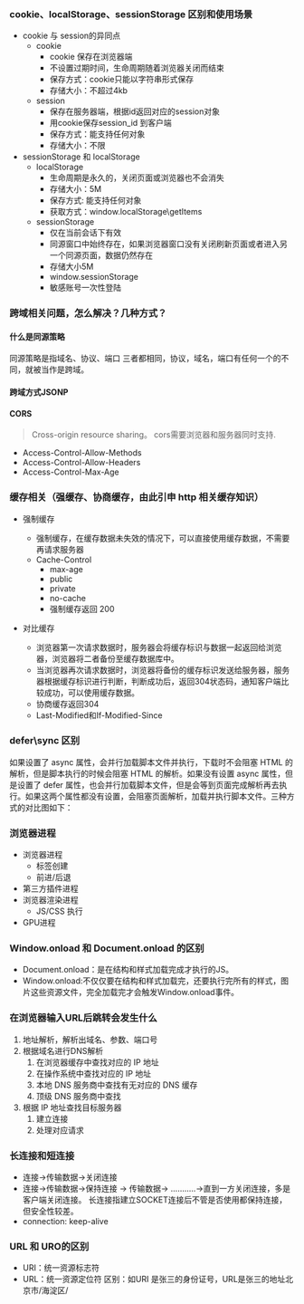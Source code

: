 ### cookie、localStorage、sessionStorage 区别和使用场景
+ cookie 与 session的异同点
    + cookie
        + cookie 保存在浏览器端
        + 不设置过期时间，生命周期随着浏览器关闭而结束
        + 保存方式：cookie只能以字符串形式保存
        + 存储大小：不超过4kb
    + session
        + 保存在服务器端，根据id返回对应的session对象
        + 用cookie保存session_id 到客户端
        + 保存方式：能支持任何对象
        + 存储大小：不限
+ sessionStorage 和 localStorage
    + localStorage 
        + 生命周期是永久的，关闭页面或浏览器也不会消失
        + 存储大小：5M
        + 保存方式: 能支持任何对象
        + 获取方式：window.localStorage\getItems
    + sessionStorage
        + 仅在当前会话下有效
        + 同源窗口中始终存在，如果浏览器窗口没有关闭刷新页面或者进入另一个同源页面，数据仍然存在
        + 存储大小5M
        + window.sessionStorage
        + 敏感账号一次性登陆
### 跨域相关问题，怎么解决？几种方式？
#### 什么是同源策略
同源策略是指域名、协议、端口 三者都相同，协议，域名，端口有任何一个的不同，就被当作是跨域。
#### 跨域方式JSONP
#### CORS
> Cross-origin resource sharing。
cors需要浏览器和服务器同时支持.
+ Access-Control-Allow-Methods
+ Access-Control-Allow-Headers
+ Access-Control-Max-Age

### 缓存相关（强缓存、协商缓存，由此引申 http 相关缓存知识）
+ 强制缓存
    + 强制缓存，在缓存数据未失效的情况下，可以直接使用缓存数据，不需要再请求服务器
    + Cache-Control
        + max-age
        + public
        + private
        + no-cache
        + 强制缓存返回 200

+ 对比缓存
    + 浏览器第一次请求数据时，服务器会将缓存标识与数据一起返回给浏览器，浏览器将二者备份至缓存数据库中。
    + 当浏览器再次请求数据时，浏览器将备份的缓存标识发送给服务器，服务器根据缓存标识进行判断，判断成功后，返回304状态码，通知客户端比较成功，可以使用缓存数据。
    + 协商缓存返回304
    + Last-Modified和If-Modified-Since

### defer\sync 区别
如果设置了 async 属性，会并行加载脚本文件并执行，下载时不会阻塞 HTML 的解析，但是脚本执行的时候会阻塞 HTML 的解析。如果没有设置 async 属性，但是设置了 defer 属性，也会并行加载脚本文件，但是会等到页面完成解析再去执行。如果这两个属性都没有设置，会阻塞页面解析，加载并执行脚本文件。三种方式的对比图如下：

### 浏览器进程
+ 浏览器进程
    + 标签创建
    + 前进/后退
+ 第三方插件进程
+ 浏览器渲染进程
    + JS/CSS 执行
+ GPU进程

### Window.onload 和 Document.onload 的区别
+ Document.onload：是在结构和样式加载完成才执行的JS。
+ Window.onload:不仅仅要在结构和样式加载完，还要执行完所有的样式，图片这些资源文件，完全加载完才会触发Window.onload事件。

### 在浏览器输入URL后跳转会发生什么
1. 地址解析，解析出域名、参数、端口号
2. 根据域名进行DNS解析
    1. 在浏览器缓存中查找对应的 IP 地址
    2. 在操作系统中查找对应的 IP 地址
    3. 本地 DNS 服务商中查找有无对应的 DNS 缓存
    4. 顶级 DNS 服务商中查找
3. 根据 IP 地址查找目标服务器
    1. 建立连接
    2. 处理对应请求

### 长连接和短连接
+ 连接->传输数据->关闭连接
+ 连接->传输数据->保持连接 -> 传输数据-> ...........->直到一方关闭连接，多是客户端关闭连接。
长连接指建立SOCKET连接后不管是否使用都保持连接，但安全性较差。
+ connection: keep-alive


### URL 和 URO的区别
+ URI：统一资源标志符
+ URL：统一资源定位符
区别：如URI 是张三的身份证号，URL是张三的地址北京市/海淀区/


